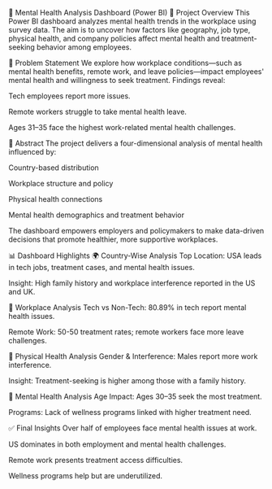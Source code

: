 🧠 Mental Health Analysis Dashboard (Power BI)
📌 Project Overview
This Power BI dashboard analyzes mental health trends in the workplace using survey data. The aim is to uncover how factors like geography, job type, physical health, and company policies affect mental health and treatment-seeking behavior among employees.

🎯 Problem Statement
We explore how workplace conditions—such as mental health benefits, remote work, and leave policies—impact employees' mental health and willingness to seek treatment. Findings reveal:

Tech employees report more issues.

Remote workers struggle to take mental health leave.

Ages 31–35 face the highest work-related mental health challenges.

🧾 Abstract
The project delivers a four-dimensional analysis of mental health influenced by:

Country-based distribution

Workplace structure and policy

Physical health connections

Mental health demographics and treatment behavior

The dashboard empowers employers and policymakers to make data-driven decisions that promote healthier, more supportive workplaces.

📊 Dashboard Highlights
🌍 Country-Wise Analysis
Top Location: USA leads in tech jobs, treatment cases, and mental health issues.

Insight: High family history and workplace interference reported in the US and UK.

🏢 Workplace Analysis
Tech vs Non-Tech: 80.89% in tech report mental health issues.

Remote Work: 50-50 treatment rates; remote workers face more leave challenges.

🏥 Physical Health Analysis
Gender & Interference: Males report more work interference.

Insight: Treatment-seeking is higher among those with a family history.

🧘 Mental Health Analysis
Age Impact: Ages 30–35 seek the most treatment.

Programs: Lack of wellness programs linked with higher treatment need.

✅ Final Insights
Over half of employees face mental health issues at work.

US dominates in both employment and mental health challenges.

Remote work presents treatment access difficulties.

Wellness programs help but are underutilized.
